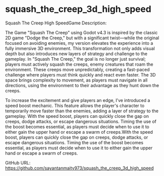 # squash_the_creep_3d_high_speed
Squash The Creep High SpeedGame Description:

The Game "Squash The Creep" using Godot v4.3 is inspired by the classic 2D game "Dodge the Creep," but with a significant twist—while the original focused on avoiding enemies, my version elevates the experience into a fully immersive 3D environment. This transformation not only adds visual depth but also introduces new layers of strategy and challenge to the gameplay. In "Squash The Creep," the goal is no longer just survival; players must actively squash the creeps, enemy creatures that roam the environment. These creeps move unpredictably, creating a fast-paced challenge where players must think quickly and react even faster. The 3D space brings complexity to movement, as players must navigate in all directions, using the environment to their advantage as they hunt down the creeps.

To increase the excitement and give players an edge, I’ve introduced a speed boost mechanic. This feature allows the player's character to temporarily move faster than the enemies, adding a layer of strategy to the gameplay. With the speed boost, players can quickly close the gap on creeps, dodge attacks, or escape dangerous situations. Timing the use of the boost becomes essential, as players must decide when to use it to either gain the upper hand or escape a swarm of creeps.With the speed boost, players can quickly close the gap on creeps, dodge attacks, or escape dangerous situations. Timing the use of the boost becomes essential, as players must decide when to use it to either gain the upper hand or escape a swarm of creeps.


GitHub URL: https://github.com/sayantanmaity973/squash_the_creep_3d_high_speed
